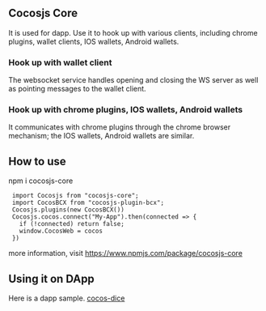 ## Cocosjs Core

It is used for dapp.
Use it to hook up with various clients, including chrome plugins, wallet clients, IOS wallets, Android wallets.

### Hook up with wallet client
The websocket service handles opening and closing the WS server as well as pointing messages to the wallet client.

### Hook up with chrome plugins, IOS wallets, Android wallets
It communicates with chrome plugins through the chrome browser mechanism; the IOS wallets, Android wallets are similar.

## How to use

npm i cocosjs-core

```
 import Cocosjs from "cocosjs-core";
 import CocosBCX from "cocosjs-plugin-bcx";
 Cocosjs.plugins(new CocosBCX())
 Cocosjs.cocos.connect("My-App").then(connected => {
   if (!connected) return false;
   window.CocosWeb = cocos
 })
 ```

more information, visit https://www.npmjs.com/package/cocosjs-core

## Using it on DApp

Here is a dapp sample. [cocos-dice](https://github.com/Cocos-BCX/cocos-dice) 

